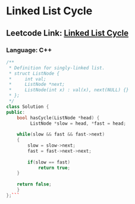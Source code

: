 # Linked List Cycle

## Leetcode Link: [Linked List Cycle](https://leetcode.com/problems/linked-list-cycle/)
### Language: C++

```cpp
/**
 * Definition for singly-linked list.
 * struct ListNode {
 *     int val;
 *     ListNode *next;
 *     ListNode(int x) : val(x), next(NULL) {}
 * };
 */
class Solution {
public:
    bool hasCycle(ListNode *head) {
         ListNode *slow = head, *fast = head;
    
    while(slow && fast && fast->next)
    {
        slow = slow->next;
        fast = fast->next->next;
        
        if(slow == fast)
            return true;
    }
    
    return false;
    }
};```




